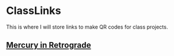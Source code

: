 # ClassLinks

This is where I will store links to make QR codes for class projects.

## [Mercury in Retrograde](https://taypopp.github.io/ClassLinks/MercInRetro.html)
